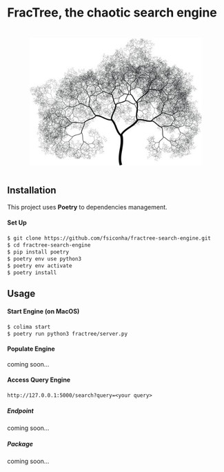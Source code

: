 # FracTree, the chaotic search engine

<p align="center" style="margin: 3em">
  <a href="https://github.com/fsiconha/fractree-search-engine">
    <img src="fractree-img.jpg" alt="fractree-search"/ width="400">
  </a>
</p>
 
## Installation

This project uses **Poetry** to dependencies management.

 #### Set Up
```
$ git clone https://github.com/fsiconha/fractree-search-engine.git
$ cd fractree-search-engine
$ pip install poetry
$ poetry env use python3
$ poetry env activate
$ poetry install
```

## Usage

#### Start Engine (on MacOS)
```
$ colima start
$ poetry run python3 fractree/server.py
```

#### Populate Engine
coming soon...

#### Access Query Engine
```
http://127.0.0.1:5000/search?query=<your query>
```

##### Endpoint
coming soon...

##### Package
coming soon...
